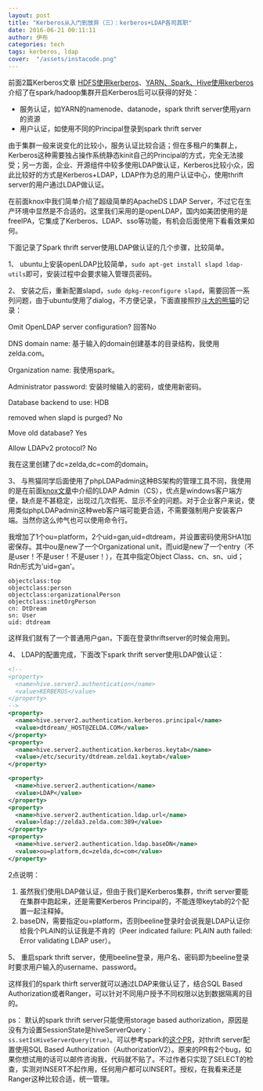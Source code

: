 ```yaml
---
layout: post
title: "Kerberos从入门到放弃（三）：kerberos+LDAP各司其职"
date: 2016-06-21 00:11:11
author: 伊布
categories: tech
tags: kerberos, ldap
cover:  "/assets/instacode.png"
---
```



前面2篇Kerberos文章
[HDFS使用kerberos](http://www.datastart.cn/tech/2016/06/07/kerberos-1.html)、[YARN、Spark、Hive使用kerberos](http://www.datastart.cn/tech/2016/06/11/kerberos-2.html)介绍了在spark/hadoop集群开启Kerberos后可以获得的好处：

- 服务认证，如YARN的namenode、datanode，spark thrift server使用yarn的资源
- 用户认证，如使用不同的Principal登录到spark thrift server

由于集群一般来说变化的比较小，服务认证比较合适；但在多租户的集群上，Kerberos这种需要独占操作系统静态kinit自己的Principal的方式，完全无法接受；另一方面，企业、开源组件中较多使用LDAP做认证，Kerberos比较小众，因此比较好的方式是Kerberos+LDAP，LDAP作为总的用户认证中心，使用thrift server的用户通过LDAP做认证。

在前面knox中我们简单介绍了超级简单的ApacheDS LDAP Server，不过它在生产环境中显然是不合适的。这里我们采用的是openLDAP，国内如美团使用的是freeIPA，它集成了Kerberos、LDAP、sso等功能，有机会后面使用下看看效果如何。

下面记录了Spark thrift server使用LDAP做认证的几个步骤，比较简单。

1、
ubuntu上安装openLDAP比较简单，`sudo apt-get install slapd ldap-utils`即可，安装过程中会要求输入管理员密码。

2、
安装之后，重新配置slapd，`sudo dpkg-reconfigure slapd`，需要回答一系列问题，由于ubuntu使用了dialog，不方便记录，下面直接照抄[斗大的熊猫](http://blog.topspeedsnail.com/archives/2981)的记录：

Omit OpenLDAP server configuration?  回答No

DNS domain name:  基于输入的domain创建基本的目录结构，我使用zelda.com。

Organization name: 我使用spark。

Administrator password: 安装时候输入的密码，或使用新密码。

Database backend to use:   HDB

removed when slapd is purged? No

Move old database? Yes

Allow LDAPv2 protocol? No

我在这里创建了dc=zelda,dc=com的domain。

3、
与熊猫同学后面使用了phpLDAPadmin这种BS架构的管理工具不同，我使用的是在前面[knox文章](http://www.datastart.cn/tech/2016/06/17/knox.html)中介绍的LDAP Admin（CS），优点是windows客户端方便，缺点是不甚稳定，出现过几次假死、显示不全的问题。对于企业客户来说，使用类似phpLDAPadmin这种web客户端可能更合适，不需要强制用户安装客户端。当然你这么帅气也可以使用命令行。

我增加了1个ou=platform，2个uid=gan,uid=dtdream，并设置密码使用SHA1加密保存。其中ou是new了一个Organizational unit，而uid是new了一个entry（不是user！不是user！不是user！），在其中指定Object Class、cn、sn、uid；Rdn形式为'uid=gan'。


```
objectclass:top
objectclass:person
objectclass:organizationalPerson
objectclass:inetOrgPerson
cn: DtDream
sn: User
uid: dtdream
```

这样我们就有了一个普通用户gan，下面在登录thriftserver的时候会用到。

4、
LDAP的配置完成，下面改下spark thrift server使用LDAP做认证：

```xml
<!--
<property>
  <name>hive.server2.authentication</name>
  <value>KERBEROS</value>
</property>
-->
<property>
  <name>hive.server2.authentication.kerberos.principal</name>
  <value>dtdream/_HOST@ZELDA.COM</value>
</property>
<property>
  <name>hive.server2.authentication.kerberos.keytab</name>
  <value>/etc/security/dtdream.zelda1.keytab</value>
</property>

<property>
  <name>hive.server2.authentication</name>
  <value>LDAP</value>
</property>
<property>
  <name>hive.server2.authentication.ldap.url</name>
  <value>ldap://zelda3.zelda.com:389</value>
</property>
<property>
  <name>hive.server2.authentication.ldap.baseDN</name>
  <value>ou=platform,dc=zelda,dc=com</value>
</property>
```

2点说明：

1. 虽然我们使用LDAP做认证，但由于我们是Kerberos集群，thrift server要能在集群中跑起来，还是需要Kerberos Principal的，不能连带keytab的2个配置一起注释掉。
2. baseDN，需要指定ou=platform，否则beeline登录时会说我是LDAP认证你给我个PLAIN的认证我是不肯的（Peer indicated failure: PLAIN auth failed: Error validating LDAP user）。

5、
重启spark thrift server，使用beeline登录，用户名、密码即为beeline登录时要求用户输入的username、password。

这样我们的spark thirft server就可以通过LDAP来做认证了，结合SQL Based Authorization或者Ranger，可以针对不同用户授予不同权限以达到数据隔离的目的。

ps：
默认的spark thrift server只能使用storage based authorization，原因是没有为设置SessionState是hiveServerQuery：  `ss.setIsHiveServerQuery(true)`。可以参考spark的[这个PR](https://github.com/apache/spark/pull/11045/files)，对thrift server配置使用SQL Based Authorization（AuthorizationV2）。原来的PR有2个bug，如果你想试用的话可以邮件咨询我，代码就不贴了。不过作者只实现了SELECT的检查，实测对INSERT不起作用，任何用户都可以INSERT。授权，在我看来还是Ranger这种比较合适，统一管理。

